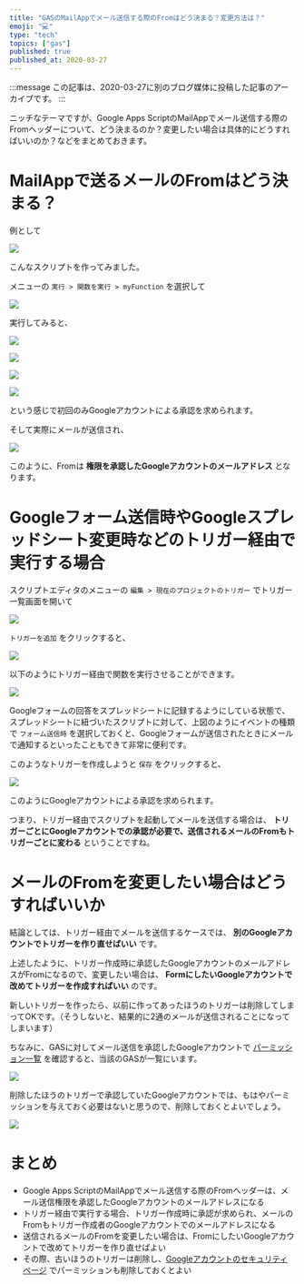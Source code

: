 ```yaml
---
title: "GASのMailAppでメール送信する際のFromはどう決まる？変更方法は？"
emoji: "💻"
type: "tech"
topics: ["gas"]
published: true
published_at: 2020-03-27
---
```


:::message
この記事は、2020-03-27に別のブログ媒体に投稿した記事のアーカイブです。
:::

ニッチなテーマですが、Google Apps ScriptのMailAppでメール送信する際のFromヘッダーについて、どう決まるのか？変更したい場合は具体的にどうすればいいのか？などをまとめておきます。

# MailAppで送るメールのFromはどう決まる？

例として

![](https://tva1.sinaimg.cn/large/00831rSTgy1gd8sxyzm0vj30ra0fkjt9.jpg)

こんなスクリプトを作ってみました。

メニューの `実行 > 関数を実行 > myFunction` を選択して

![](https://tva1.sinaimg.cn/large/00831rSTgy1gd8syy2peyj30xg0caabf.jpg)

実行してみると、

![](https://tva1.sinaimg.cn/large/00831rSTgy1gd8t02qn14j30nc09gdgf.jpg)

![](https://tva1.sinaimg.cn/large/00831rSTgy1gd8t0davv1j30wa0u0wp8.jpg)

![](https://tva1.sinaimg.cn/large/00831rSTgy1gd8t0x8cimj30wa0u0gxp.jpg)

![](https://tva1.sinaimg.cn/large/00831rSTgy1gd8t16113zj30wa0u07h4.jpg)

という感じで初回のみGoogleアカウントによる承認を求められます。

そして実際にメールが送信され、

![](https://tva1.sinaimg.cn/large/00831rSTgy1gd8t1wclmpj30t608ut9l.jpg)

このように、Fromは **権限を承認したGoogleアカウントのメールアドレス** となります。

# Googleフォーム送信時やGoogleスプレッドシート変更時などのトリガー経由で実行する場合

スクリプトエディタのメニューの `編集 > 現在のプロジェクトのトリガー` でトリガー一覧画面を開いて

![](https://tva1.sinaimg.cn/large/00831rSTgy1gd8t9y0zxoj30lg0nqtat.jpg)

`トリガーを追加` をクリックすると、

![](https://tva1.sinaimg.cn/large/00831rSTgy1gd8t7oy1vij31i10u07fa.jpg)

以下のようにトリガー経由で関数を実行させることができます。

![](https://tva1.sinaimg.cn/large/00831rSTgy1gd8tbtbmucj30ux0u0437.jpg)

Googleフォームの回答をスプレッドシートに記録するようにしている状態で、スプレッドシートに紐づいたスクリプトに対して、上図のようにイベントの種類で `フォーム送信時` を選択しておくと、Googleフォームが送信されたときにメールで通知するといったこともできて非常に便利です。

このようなトリガーを作成しようと `保存` をクリックすると、

![](https://tva1.sinaimg.cn/large/00831rSTgy1gd8tezagghj30wa0u0dql.jpg)

このようにGoogleアカウントによる承認を求められます。

つまり、トリガー経由でスクリプトを起動してメールを送信する場合は、 **トリガーごとにGoogleアカウントでの承認が必要で、送信されるメールのFromもトリガーごとに変わる** ということですね。

# メールのFromを変更したい場合はどうすればいいか

結論としては、トリガー経由でメールを送信するケースでは、 **別のGoogleアカウントでトリガーを作り直せばいい** です。

上述したように、トリガー作成時に承認したGoogleアカウントのメールアドレスがFromになるので、変更したい場合は、 **FormにしたいGoogleアカウントで改めてトリガーを作成すればいい** のです。

新しいトリガーを作ったら、以前に作ってあったほうのトリガーは削除してしまってOKです。（そうしないと、結果的に2通のメールが送信されることになってしまいます）

ちなみに、GASに対してメール送信を承認したGoogleアカウントで [パーミッション一覧](https://myaccount.google.com/permissions) を確認すると、当該のGASが一覧にいます。

![](https://tva1.sinaimg.cn/large/00831rSTgy1gd8tfm62ijj311i0d0415.jpg)

削除したほうのトリガーで承認していたGoogleアカウントでは、もはやパーミッションを与えておく必要はないと思うので、削除しておくとよいでしょう。

![](https://tva1.sinaimg.cn/large/00831rSTgy1gd8tsro6ohj311u0pc0x8.jpg)

# まとめ

* Google Apps ScriptのMailAppでメール送信する際のFromヘッダーは、メール送信権限を承認したGoogleアカウントのメールアドレスになる
* トリガー経由で実行する場合、トリガー作成時に承認が求められ、メールのFromもトリガー作成者のGoogleアカウントでのメールアドレスになる
* 送信されるメールのFromを変更したい場合は、FromにしたいGoogleアカウントで改めてトリガーを作り直せばよい
* その際、古いほうのトリガーは削除し、[Googleアカウントのセキュリティページ](https://myaccount.google.com/permissions) でパーミッションも削除しておくとよい
